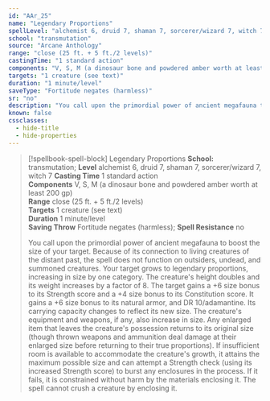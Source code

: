 ```yaml
---
id: "AAr_25"
name: "Legendary Proportions"
spellLevel: "alchemist 6, druid 7, shaman 7, sorcerer/wizard 7, witch 7"
school: "transmutation"
source: "Arcane Anthology"
range: "close (25 ft. + 5 ft./2 levels)"
castingTime: "1 standard action"
components: "V, S, M (a dinosaur bone and powdered amber worth at least 200 gp)"
targets: "1 creature (see text)"
duration: "1 minute/level"
saveType: "Fortitude negates (harmless)"
sr: "no"
description: "You call upon the primordial power of ancient megafauna to boost the size of your target. Because of its connection to living creatures of the distant past, the spell does not function on outsiders, undead, and summoned creatures. Your target grows to legendary proportions, increasing in size by one category. The creature's height doubles and its weight increases by a factor of 8. The target gains a +6 size bonus to its Strength score and a +4 size bonus to its Constitution score. It gains a +6 size bonus to its natural armor, and DR 10/adamantine. Its carrying capacity changes to reflect its new size. The creature's equipment and weapons, if any, also increase in size. Any enlarged item that leaves the creature's possession returns to its original size (though thrown weapons and ammunition deal damage at their enlarged size before returning to their true proportions).  If insufficient room is available to accommodate the creature's growth, it attains the maximum possible size and can attempt a Strength check (using its increased Strength score) to burst any  enclosures in the process. If it fails, it is constrained without harm by the materials enclosing it. The spell cannot crush a creature by enclosing it."
known: false
cssclasses:
  - hide-title
  - hide-properties
---
```


> [!spellbook-spell-block] Legendary Proportions
> **School:** transmutation; **Level** alchemist 6, druid 7, shaman 7, sorcerer/wizard 7, witch 7
> **Casting Time** 1 standard action  
> **Components** V, S, M (a dinosaur bone and powdered amber worth at least 200 gp)  
> **Range** close (25 ft. + 5 ft./2 levels)  
> **Targets** 1 creature (see text)  
> **Duration** 1 minute/level  
> **Saving Throw** Fortitude negates (harmless); **Spell Resistance** no
> 
> You call upon the primordial power of ancient megafauna to boost the size of your target. Because of its connection to living creatures of the distant past, the spell does not function on outsiders, undead, and summoned creatures. Your target grows to legendary proportions, increasing in size by one category. The creature's height doubles and its weight increases by a factor of 8. The target gains a +6 size bonus to its Strength score and a +4 size bonus to its Constitution score. It gains a +6 size bonus to its natural armor, and DR 10/adamantine. Its carrying capacity changes to reflect its new size. The creature's equipment and weapons, if any, also increase in size. Any enlarged item that leaves the creature's possession returns to its original size (though thrown weapons and ammunition deal damage at their enlarged size before returning to their true proportions).  If insufficient room is available to accommodate the creature's growth, it attains the maximum possible size and can attempt a Strength check (using its increased Strength score) to burst any  enclosures in the process. If it fails, it is constrained without harm by the materials enclosing it. The spell cannot crush a creature by enclosing it.
